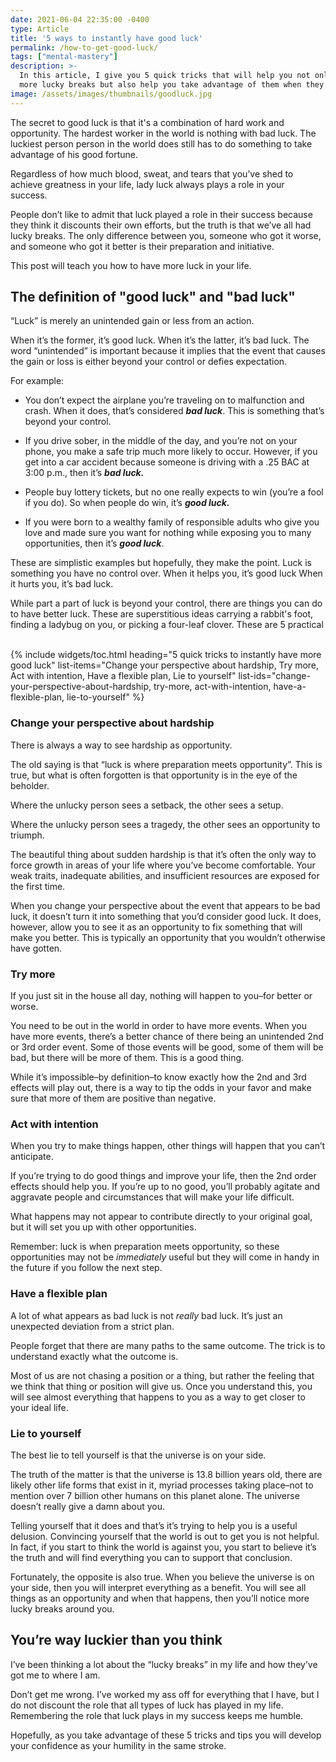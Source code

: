 ```yaml
---
date: 2021-06-04 22:35:00 -0400
type: Article
title: '5 ways to instantly have good luck'
permalink: /how-to-get-good-luck/
tags: ["mental-mastery"]
description: >-
  In this article, I give you 5 quick tricks that will help you not only have
  more lucky breaks but also help you take advantage of them when they happen.
image: /assets/images/thumbnails/goodluck.jpg
---
```

The secret to good luck is that it's a combination of hard work and opportunity. The hardest worker in the world is nothing with bad luck. The luckiest person person in the world does still has to do something to take advantage of his good fortune.

Regardless of how much blood, sweat, and tears that you’ve shed to achieve greatness in your life, lady luck always plays a role in your success.&nbsp;

People don’t like to admit that luck played a role in their success because they think it discounts their own efforts, but the truth is that we’ve all had lucky breaks. The only difference between you, someone who got it worse, and someone who got it better is their preparation and initiative.

This post will teach you how to have more luck in your life.

## The definition of "good luck" and "bad luck"

“Luck” is merely an unintended gain or less from an action.

When it’s the former, it’s good luck. When it’s the latter, it’s bad luck. The word “unintended” is important because it implies that the event that causes the gain or loss is either beyond your control or defies expectation.

For example:

* You don’t expect the airplane you’re traveling on to malfunction and crash. When it does, that’s considered ***bad luck***. This is something that’s beyond your control.

* If you drive sober, in the middle of the day, and you’re not on your phone, you make a safe trip much more likely to occur. However, if you get into a car accident because someone is driving with a .25 BAC at 3:00 p.m., then it’s ***bad luck.***

* People buy lottery tickets, but no one really expects to win (you’re a fool if you do). So when people do win, it’s ***good luck.***

* If you were born to a wealthy family of responsible adults who give you love and made sure you want for nothing while exposing you to many opportunities, then it’s ***good luck***.

These are simplistic examples but hopefully, they make the point. Luck is something you have no control over. When it helps you, it’s good luck When it hurts you, it’s bad luck.

While part a part of luck is beyond your control, there are things you can do to have better luck. These are superstitious ideas carrying a rabbit's foot, finding a ladybug on you, or picking a four-leaf clover. These are 5 practical &nbsp;

{% include widgets/toc.html heading="5 quick tricks to instantly have more good luck" list-items="Change your perspective about hardship, Try more, Act with intention, Have a flexible plan, Lie to yourself" list-ids="change-your-perspective-about-hardship, try-more, act-with-intention, have-a-flexible-plan, lie-to-yourself" %}

### Change your perspective about hardship

There is always a way to see hardship as opportunity.

The old saying is that “luck is where preparation meets opportunity”. This is true, but what is often forgotten is that opportunity is in the eye of the beholder.

Where the unlucky person sees a setback, the other sees a setup.

Where the unlucky person sees a tragedy, the other sees an opportunity to triumph.

The beautiful thing about sudden hardship is that it’s often the only way to force growth in areas of your life where you’ve become comfortable. Your weak traits, inadequate abilities, and insufficient resources are exposed for the first time.

When you change your perspective about the event that appears to be bad luck, it doesn’t turn it into something that you’d consider good luck. It does, however, allow you to see it as an opportunity to fix something that will make you better. This is typically an opportunity that you wouldn’t otherwise have gotten.&nbsp;

### Try more

If you just sit in the house all day, nothing will happen to you–for better or worse.

You need to be out in the world in order to have more events. When you have more events, there’s a better chance of there being an unintended 2nd or 3rd order event. Some of those events will be good, some of them will be bad, but there will be more of them. This is a good thing.

While it’s impossible–by definition–to know exactly how the 2nd and 3rd effects will play out, there is a way to tip the odds in your favor and make sure that more of them are positive than negative.&nbsp;

### Act with intention

When you try to make things happen, other things will happen that you can’t anticipate.

If you’re trying to do good things and improve your life, then the 2nd order effects should help you. If you’re up to no good, you’ll probably agitate and aggravate people and circumstances that will make your life difficult.

What happens may not appear to contribute directly to your original goal, but it will set you up with other opportunities.

Remember: luck is when preparation meets opportunity, so these opportunities may not be&nbsp;*immediately*&nbsp;useful but they will come in handy in the future if you follow the next step.

### Have a flexible plan

A lot of what appears as bad luck is not&nbsp;*really*&nbsp;bad luck. It’s just an unexpected deviation from a strict plan.&nbsp;

People forget that there are many paths to the same outcome. The trick is to understand exactly what the outcome is.

Most of us are not chasing a position or a thing, but rather the feeling that we think that thing or position will give us. Once you understand this, you will see almost everything that happens to you as a way to get closer to your ideal life.

### Lie to yourself

The best lie to tell yourself is that the universe is on your side.

The truth of the matter is that the universe is 13.8 billion years old, there are likely other life forms that exist in it, myriad processes taking place–not to mention over 7 billion other humans on this planet alone. The universe doesn’t really give a damn about you.

Telling yourself that it does and that’s it’s trying to help you is a useful delusion. Convincing yourself that the world is out to get you is not helpful. In fact, if you start to think the world is against you, you start to believe it’s the truth and will find everything you can to support that conclusion.

Fortunately, the opposite is also true. When you believe the universe is on your side, then you will interpret everything as a benefit. You will see all things as an opportunity and when that happens, then you’ll notice more lucky breaks around you.

## You’re way luckier than you think

I’ve been thinking a lot about the “lucky breaks” in my life and how they’ve got me to where I am.

Don’t get me wrong. I’ve worked my ass off for everything that I have, but I do not discount the role that all types of luck has played in my life. Remembering the role that luck plays in my success keeps me humble.

Hopefully, as you take advantage of these 5 tricks and tips you will develop your confidence as your humility in the same stroke.
